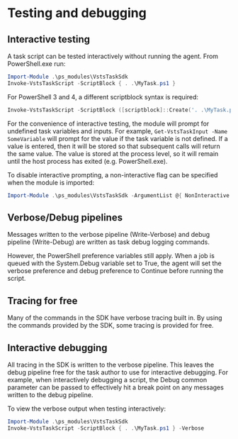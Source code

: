 # Testing and debugging

## Interactive testing
A task script can be tested interactively without running the agent. From PowerShell.exe run:
```PowerShell
Import-Module .\ps_modules\VstsTaskSdk
Invoke-VstsTaskScript -ScriptBlock { . .\MyTask.ps1 }
```

For PowerShell 3 and 4, a different scriptblock syntax is required:
```PowerShell
Invoke-VstsTaskScript -ScriptBlock ([scriptblock]::Create('. .\MyTask.ps1'))
```

For the convenience of interactive testing, the module will prompt for undefined task variables and inputs. For example, `Get-VstsTaskInput -Name SomeVariable` will prompt for the value if the task variable is not defined. If a value is entered, then it will be stored so that subsequent calls will return the same value. The value is stored at the process level, so it will remain until the host process has exited (e.g. PowerShell.exe).

To disable interactive prompting, a non-interactive flag can be specified when the module is imported:
```PowerShell
Import-Module .\ps_modules\VstsTaskSdk -ArgumentList @{ NonInteractive = $true }
```

## Verbose/Debug pipelines
Messages written to the verbose pipeline (Write-Verbose) and debug pipeline (Write-Debug) are written as task debug logging commands.

However, the PowerShell preference variables still apply. When a job is queued with the System.Debug variable set to True, the agent will set the verbose preference and debug preference to Continue before running the script.

## Tracing for free
Many of the commands in the SDK have verbose tracing built in. By using the commands provided by the SDK, some tracing is provided for free.

## Interactive debugging
All tracing in the SDK is written to the verbose pipeline. This leaves the debug pipeline free for the task author to use for interactive debugging. For example, when interactively debugging a script, the Debug common parameter can be passed to effectively hit a break point on any messages written to the debug pipeline.

To view the verbose output when testing interactively:
```PowerShell
Import-Module .\ps_modules\VstsTaskSdk
Invoke-VstsTaskScript -ScriptBlock { . .\MyTask.ps1 } -Verbose
```